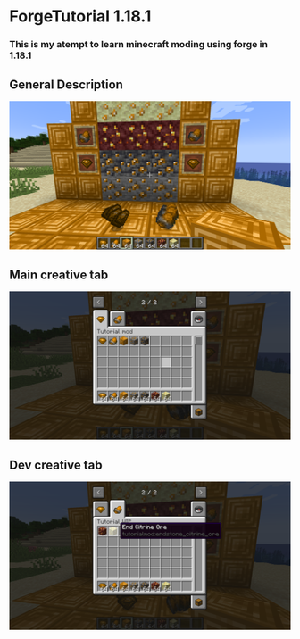 # ForgeTutorial 1.18.1
### This is my atempt to learn minecraft moding using forge in 1.18.1

## General Description
<img src="./images_readme/display1.png" width="800">

## Main creative tab
<img src="./images_readme/menu1.png" width="800">

## Dev creative tab
<img src="./images_readme/menu2.png" width="800">

